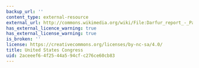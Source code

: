 ```yaml
---
backup_url: ''
content_type: external-resource
external_url: http://commons.wikimedia.org/wiki/File:Darfur_report_-_Page_7_Image_1.jpg
has_external_licence_warning: true
has_external_license_warning: true
is_broken: ''
license: https://creativecommons.org/licenses/by-nc-sa/4.0/
title: United States Congress
uid: 2aceeef6-4f25-44a5-94cf-c276ce60cb83
---
```

